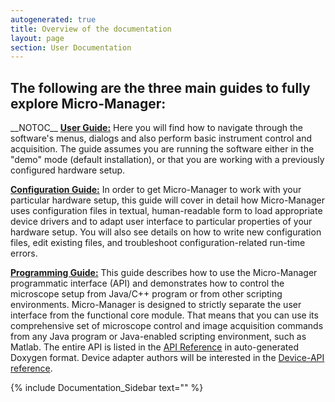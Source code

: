```yaml
---
autogenerated: true
title: Overview of the documentation
layout: page
section: User Documentation
---
```


## The following are the three main guides to fully explore Micro-Manager:

\_\_NOTOC\_\_ **[User Guide:](Micro-Manager_User's_Guide "wikilink")**
Here you will find how to navigate through the software's menus, dialogs
and also perform basic instrument control and acquisition. The guide
assumes you are running the software either in the "demo" mode (default
installation), or that you are working with a previously configured
hardware setup.

**[Configuration Guide:](Micro-Manager_Configuration_Guide "wikilink")**
In order to get Micro-Manager to work with your particular hardware
setup, this guide will cover in detail how Micro-Manager uses
configuration files in textual, human-readable form to load appropriate
device drivers and to adapt user interface to particular properties of
your hardware setup. You will also see details on how to write new
configuration files, edit existing files, and troubleshoot
configuration-related run-time errors.

**[Programming Guide:](Micro-Manager_Programming_Guide "wikilink")**
This guide describes how to use the Micro-Manager programmatic interface
(API) and demonstrates how to control the microscope setup from Java/C++
program or from other scripting environments. Micro-Manager is designed
to strictly separate the user interface from the functional core module.
That means that you can use its comprehensive set of microscope control
and image acquisition commands from any Java program or Java-enabled
scripting environment, such as Matlab. The entire API is listed in the
[API
Reference](https://valelab.ucsf.edu/~MM/doc/mmcorej/mmcorej/CMMCore.html)
in auto-generated Doxygen format. Device adapter authors will be
interested in the [Device-API
reference](https://valelab.ucsf.edu/~MM/doc/MMDevice/html/class_m_m_1_1_device.html).

{% include Documentation_Sidebar text="" %}
